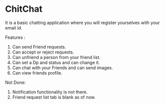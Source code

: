 # ChitChat
It is a basic chatting application where you will register yourselves with your email id.

Features :
1. Can send Friend requests.
2. Can accept or reject requests.
3. Can unfriend a person from your friend list.
4. Can set a Dp and status and can change it.
5. Can chat with your Friends and can send images.
6. Can view friends profile.

Not Done:
1. Notification functionality is not there.
2. Friend request list tab is blank as of now.
